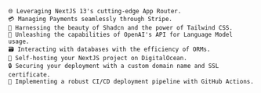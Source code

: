 

    🌐 Leveraging NextJS 13's cutting-edge App Router.
    💳 Managing Payments seamlessly through Stripe.
    🎨 Harnessing the beauty of Shadcn and the power of Tailwind CSS.
    🧠 Unleashing the capabilities of OpenAI's API for Language Model usage.
    🗃️ Interacting with databases with the efficiency of ORMs.
    🚀 Self-hosting your NextJS project on DigitalOcean.
    🔒 Securing your deployment with a custom domain name and SSL certificate.
    🔄 Implementing a robust CI/CD deployment pipeline with GitHub Actions.
